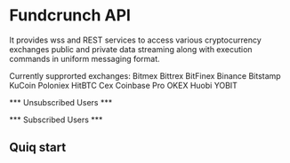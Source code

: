 # Fundcrunch API
It provides wss and REST services to access various cryptocurrency exchanges public and private data streaming along with execution commands in uniform messaging format.

Currently supprorted exchanges: Bitmex Bittrex BitFinex Binance Bitstamp KuCoin Poloniex HitBTC Cex Coinbase Pro OKEX Huobi YOBIT

*** Unsubscribed Users ***

*** Subscribed Users ***

## Quiq start



